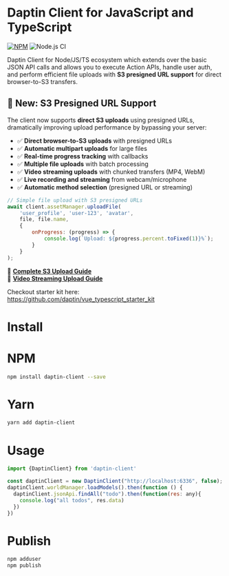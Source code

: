 Daptin Client for JavaScript and TypeScript
=

[![NPM](https://nodei.co/npm/daptin-client.png)](https://npmjs.org/package/daptin-client)
![Node.js CI](https://github.com/daptin/daptin-js-client/workflows/Node.js%20CI/badge.svg)

Daptin Client for Node/JS/TS ecosystem which extends over the basic JSON API calls and allows you to execute Action APIs, handle user auth, and perform efficient file uploads with **S3 presigned URL support** for direct browser-to-S3 transfers.

## 🚀 New: S3 Presigned URL Support

The client now supports **direct S3 uploads** using presigned URLs, dramatically improving upload performance by bypassing your server:

- ✅ **Direct browser-to-S3 uploads** with presigned URLs
- ✅ **Automatic multipart uploads** for large files  
- ✅ **Real-time progress tracking** with callbacks
- ✅ **Multiple file uploads** with batch processing
- ✅ **Video streaming uploads** with chunked transfers (MP4, WebM)
- ✅ **Live recording and streaming** from webcam/microphone
- ✅ **Automatic method selection** (presigned URL or streaming)

```javascript
// Simple file upload with S3 presigned URLs
await client.assetManager.uploadFile(
    'user_profile', 'user-123', 'avatar', 
    file, file.name,
    {
        onProgress: (progress) => {
            console.log(`Upload: ${progress.percent.toFixed(1)}%`);
        }
    }
);
```

📖 **[Complete S3 Upload Guide](S3_PRESIGNED_URL_USAGE.md)**  
🎥 **[Video Streaming Upload Guide](VIDEO_STREAMING_UPLOAD_GUIDE.md)**


Checkout starter kit here: https://github.com/daptin/vue_typescript_starter_kit

Install
==

NPM
=== 

```bash
npm install daptin-client --save
```

Yarn
===

```bash
yarn add daptin-client
```

Usage
==


```js
import {DaptinClient} from 'daptin-client'

const daptinClient = new DaptinClient("http://localhost:6336", false);
daptinClient.worldManager.loadModels().then(function () {
  daptinClient.jsonApi.findAll("todo").then(function(res: any){
    console.log("all todos", res.data)
  })
})


```


Publish
==

```bash
npm adduser
npm publish
```
